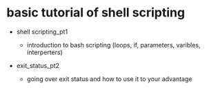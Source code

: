 # basic tutorial of shell scripting

* shell scripting_pt1
    * introduction to bash scripting (loops, if, parameters, varibles, interperters)

*  exit_status_pt2
    * going over exit status and how to use it to your advantage


